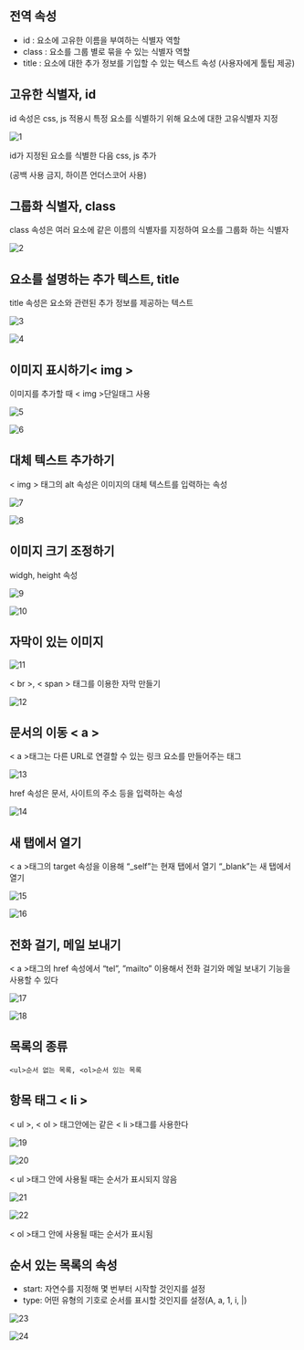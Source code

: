 ## 전역 속성

- id : 요소에 고유한 이름을 부여하는 식별자 역할
- class : 요소를 그룹 별로 묶을 수 있는 식별자 역할
- title : 요소에 대한 추가 정보를 기입할 수 있는 텍스트 속성 (사용자에게 툴팁 제공)

## 고유한 식별자, id

id 속성은 css, js 적용시 특정 요소를 식별하기 위해 요소에 대한 고유식별자 지정 

![1](https://github.com/user-attachments/assets/73348898-e1a9-4568-8405-3bc9e5c63c7a)

id가 지정된 요소를 식별한 다음 css, js 추가

(공백 사용 금지, 하이픈 언더스코어 사용)

## 그룹화 식별자, class

class 속성은 여러 요소에 같은 이름의 식별자를 지정하여 요소를 그룹화 하는 식별자

![2](https://github.com/user-attachments/assets/35bbbd99-63b9-482c-806c-91a2a7b2f0c8)

## 요소를 설명하는 추가 텍스트, title

title 속성은 요소와 관련된 추가 정보를 제공하는 텍스트

![3](https://github.com/user-attachments/assets/a4500829-9e05-4937-a891-98d73b7a2641)

![4](https://github.com/user-attachments/assets/f8a26f5f-5f60-4b7d-8fca-68ac9c7d9d27)

## 이미지 표시하기< img >

이미지를 추가할 때 < img >단일태그 사용

![5](https://github.com/user-attachments/assets/158d627f-b99b-465e-8c63-7392c758720a)

![6](https://github.com/user-attachments/assets/9c1545d1-c6ff-4e3f-99ab-4874aa1b00d0)

## 대체 텍스트 추가하기

< img > 태그의 alt 속성은 이미지의 대체 텍스트를 입력하는 속성

![7](https://github.com/user-attachments/assets/796515fb-6ded-490f-91a3-e1cb53c0e555)

![8](https://github.com/user-attachments/assets/42973629-e49b-4393-98ee-67fb0870d681)

## 이미지 크기 조정하기

widgh, height 속성

![9](https://github.com/user-attachments/assets/eb3845dc-d660-4d94-b360-e63c75af3637)

![10](https://github.com/user-attachments/assets/1c0b317b-5a03-4f9c-9487-762addda1599)
## 자막이 있는 이미지

![11](https://github.com/user-attachments/assets/2aeb0bfa-f6c6-40e2-90ff-a20e65d52dda)

< br >, < span > 태그를 이용한 자막 만들기

![12](https://github.com/user-attachments/assets/91d2c226-ee67-43be-8ba7-067051c0464a)

## 문서의 이동 < a >

< a >태그는 다른 URL로 연결할 수 있는 링크 요소를 만들어주는 태그

![13](https://github.com/user-attachments/assets/60ae9bf3-010e-457d-af9e-ad683793755b)

href 속성은 문서, 사이트의 주소 등을 입력하는 속성

![14](https://github.com/user-attachments/assets/dfdc9be5-5d33-4a8e-a273-5939168a0130)

## 새 탭에서 열기

< a >태그의 target 속성을 이용해 “_self”는 현재 탭에서 열기 “_blank”는 새 탭에서 열기

![15](https://github.com/user-attachments/assets/e164e268-79a6-4349-91d1-95dd770da9a4)

![16](https://github.com/user-attachments/assets/556919cd-1b9d-4515-b77c-69c5e7ae8e12)

## 전화 걸기, 메일 보내기

< a >태그의 href 속성에서 “tel”, ”mailto” 이용해서 전화 걸기와 메일 보내기 기능을 사용할 수 있다

![17](https://github.com/user-attachments/assets/0345b4e7-a24e-4f3f-bb5f-b5c293315815)

![18](https://github.com/user-attachments/assets/faa9ea14-ce0e-4e87-9e12-8a456db050ba)

## 목록의 종류

    <ul>순서 없는 목록, <ol>순서 있는 목록

## 항목 태그 < li >

< ul >, < ol > 태그안에는 같은 < li >태그를 사용한다 

![19](https://github.com/user-attachments/assets/801d5768-2d17-4ed4-a9ad-7f9fa3c9e74f)

![20](https://github.com/user-attachments/assets/6d21a41b-90e7-4733-8ec0-70b426f53d40)

< ul >태그 안에 사용될 때는 순서가 표시되지 않음

![21](https://github.com/user-attachments/assets/5ebc2f8d-bc8c-467c-8aac-93a27eeef48a)

![22](https://github.com/user-attachments/assets/8ce7e3ab-932c-4477-992a-1f52da647669)

< ol >태그 안에 사용될 때는 순서가 표시됨

## 순서 있는 목록의 속성

- start: 자연수를 지정해 몇 번부터 시작할 것인지를 설정
- type: 어떤 유형의 기호로 순서를 표시할 것인지를 설정(A, a, 1, i, |)

![23](https://github.com/user-attachments/assets/4b252118-d0a9-4083-a709-7026fdbb5ce1)

![24](https://github.com/user-attachments/assets/2d0f93b2-8ed9-4a73-ba91-987958516241)

